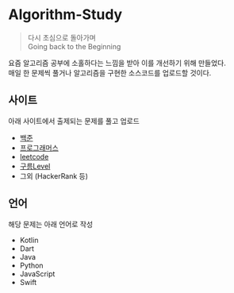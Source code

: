 # Algorithm-Study
>다시 초심으로 돌아가며  
> Going back to the Beginning

요즘 알고리즘 공부에 소홀하다는 느낌을 받아 이를 개선하기 위해 만들었다.  
매일 한 문제씩 풀거나 알고리즘을 구현한 소스코드를 업로드할 것이다.

사이트
---
아래 사이트에서 출제되는 문제를 풀고 업로드
- [백준](https://www.acmicpc.net/)
- [프로그래머스](https://programmers.co.kr/)
- [leetcode](https://leetcode.com/)
- [구름Level](https://level.goorm.io/)
- 그외 (HackerRank 등)

언어
---
해당 문제는 아래 언어로 작성  
- Kotlin
- Dart
- Java
- Python
- JavaScript
- Swift
